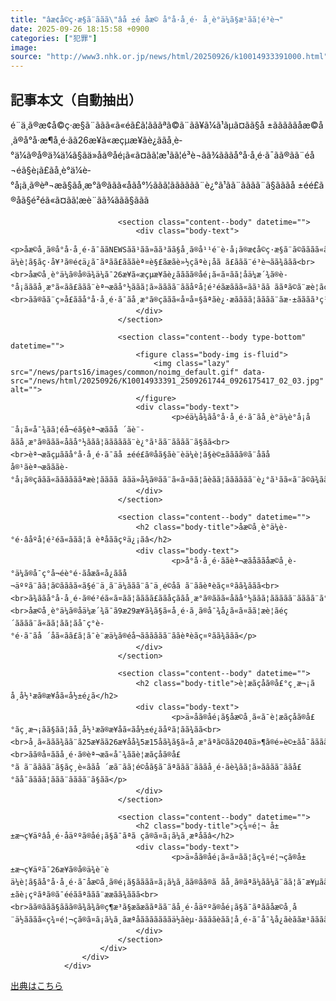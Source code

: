 ```yaml
---
title: "âæ¢å©ç·æ§ã¨ããã\"âå ±é åæ© å°å·å¸é· å¸è­°ä¼ã§æ¹ãã¦é³è¬"
date: 2025-09-26 18:15:58 +0900
categories: ["犯罪"]
image: 
source: "http://www3.nhk.or.jp/news/html/20250926/k10014933391000.html"
---
```


## 記事本文（自動抽出）
<div><div class="content--detail-body">
						<p class="content--summary">é¨ä¸ã®æ¢å©ç·æ§ã¨ããã«ã«éã£ã¦ãããªã©ã¨ãã¥ã¼ã¹ãµã¤ãã§å ±ãããããåæ©å¸ã®å°å·æ¶å¸é·ãã26æ¥ã«æçµæ¥ãè¿ããå¸è­°ä¼ã®å®ä¾ä¼ã§ãä»åã®åé¡ã«ã¤ãã¦æ¹ãã¦é³è¬ãã¾ãããå°å·å¸é·ã¯ãã®ãã¨éå¬éã§è¡ã£ãå¸è­°ä¼è­°å¡ã¸ã®èª¬æã§ãå¸æ°ã®ããã«åãå°½ããã¦ãããããã¨è¿°ã¹ãã¨ãããã¨ã§ãããå ±éé£ã®åã§é²éã«ã¤ãã¦æè¨ãã¾ããã§ããã</p>
						<div class="content--detail-more">

							<section class="content--body" datetime="">
								<div class="body-text">
										<p>åæ©å¸ã®å°å·å¸é·ã¯ããNEWSãã¹ãã»ãã³ãã§å¸ã®å¹¹é¨è·å¡ã®æ¢å©ç·æ§ã¨ã©ãããã«ã«éã£ã¦ãããªã©ã¨å ±ãããã24æ¥ã®è¨èä¼è¦ã§ãç·å¥³ã®é¢ä¿ã¯ãªãã£ãããèª¤è§£ãæãè»½çãªè¡åã ã£ããã¨é³è¬ãã¾ããã<br><br>åæ©å¸è­°ä¼ã®å®ä¾ä¼ã¯26æ¥ã«æçµæ¥ãè¿ãããã®åé¡ã«ã¤ãã¦åä¼æ´¾ã®è­°å¡ãããå¸æ°ã«ãã£ããã¨èª¬æãå°½ããã¦ã»ãããã¨ããåºå¦é²éãæããã«ãã¹ãã ããªã©ã¨æè¦ãç¸æ¬¡ãã¾ããã<br><br>ãã®ãã¨ç»å£ããå°å·å¸é·ã¯ãå¸æ°ã®çããã«å¤å¤§ãªãè¿·æãããã¦ãããã¨ãæ·±ãããã³ç³ãä¸ãããã¨æ¹ãã¦é³è¬ãã¾ããã</p>
								</div>
							</section>

							<section class="content--body type-bottom" datetime="">
								<figure class="body-img is-fluid">
									<img class="lazy" src="/news/parts16/images/common/noimg_default.gif" data-src="/news/html/20250926/K10014933391_2509261744_0926175417_02_03.jpg" alt="">
								</figure>
								<div class="body-text">
										<p>éä¼å¾ãå°å·å¸é·ã¯ãå¸è­°ä¼è­°å¡å¨å¡ã«å¯¾ãã¦éå¬éã§èª¬æããå ´ãè¨­ããå¸æ°ã®ããã«åãå°½ããã¦ãããããã¨è¿°ã¹ãã¨ãããã¨ã§ãã<br><br>èª¬æãçµããå°å·å¸é·ã¯ãå ±éé£ã®åã§ãè¨èä¼è¦ã§è©±ãããã®ã¨åãåå®¹ãèª¬æãããè­°å¡ã®çããã«ããããããªæè¦ãããã ããä»å¾ã®ãã¨ã«ã¤ãã¦ãèãã¦ãããããã¨è¿°ã¹ãã«ã¨ã©ã¾ããé²éã«ã¤ãã¦æè¨ãããè³ªåã«å¿ãããã¨ãªãããã®å ´ããã¨ã«ãã¾ããã</p>
								</div>
							</section>

							<section class="content--body" datetime="">
								<h2 class="body-title">åæ©å¸è­°ä¼è­°é·âåºå¦é²éã«ããã¦ã èªåããçºä¿¡ãâ</h2>
								<div class="body-text">
										<p>å°å·å¸é·ããèª¬æãåããåæ©å¸è­°ä¼ã®å¯ç°å¬éè­°é·ãåæã«å¿ããå¬äººã¨ãã¦ã©ãããã«ã§é¨ä¸ã¨ä¼ããã¨ã¯ä¸é©åã ã¨ããèªè­ãç¤ºãã¾ããã<br><br>ã¾ããå°å·å¸é·ã®é²éã«ã¤ãã¦ãããã£ããåçããå¸æ°ã®ããã«åãå°½ããã¦ããããã¨ãããã¨ã°ã ã£ãã®ã§ãä»ããè¾ä»»ããããããªé°å²æ°ã§ã¯ãªãã£ãããã¯ãè¡æ¿ã®ãããã¨ãã¦ãããªãã®èª¬æè²¬ä»»ãããããåºå¦é²éã«ããã¦ãæ¿æ²»å®¶ã§ããã®ã§ãä»å¾ããã£ããèªåããçºä¿¡ãã¦ãã£ã¦ããããããã¨ææãã¾ããã<br><br>åæ©å¸è­°ä¼ã®åä¼æ´¾ã¯ã9æ29æ¥ã¾ã§ã«å¸é·ã¸ã®å¯¾å¿ã«ã¤ãã¦æè¦ãéç´ãããã¨ã«ãã¦ãã¦ãå¯ç°è­°é·ã¯ãå ´åã«ãã£ã¦ã¯è¨æä¼ã®éå¬ãããããã¨ããèªè­ãç¤ºãã¾ããã</p>
								</div>
							</section>

							<section class="content--body" datetime="">
								<h2 class="body-title">è¦æãçåã®å£°ç¸æ¬¡ã å¸å½¹æã®æ¥­åã«å½±é¿ã</h2>
								<div class="body-text">
										<p>ä»åã®åé¡ã§åæ©å¸ã«ã¯è¦æãçåã®å£°ãç¸æ¬¡ãã§ãã¦ãå¸å½¹æã®æ¥­åã«ãå½±é¿ãåºã¦ãã¾ãã<br><br>å¸ã«ããã¾ãã¨ã25æ¥ãã26æ¥åå¾5æ15åã¾ã§ã«å¸æ°ãªã©ãã2040ä»¶ã®é»è©±ãå¯ããããã¨ãããã¨ã§ãã<br><br>ãã®å¤ããå¸é·ã®èª¬æã«å¯¾ããè¦æãçåã®å£°ã ã¨ãããã¨ã§ãç¸è«ããå ´æã¨ãã¦é©åã§ã¯ãªããã¨ãããå¸é·ãè¾ãã¦ã»ãããã¨ããå£°ãå¯ãããã¦ããã¨ãããã¨ã§ãã</p>
								</div>
							</section>

							<section class="content--body" datetime="">
								<h2 class="body-title">ç¾¤é¦¬ å±±æ¬ç¥äºâå¸é·åäººã®åé¡ã§ã¯ãªã çã®ã¤ã¡ã¼ã¸æªåãâ</h2>
								<div class="body-text">
										<p>ä»åã®åé¡ã«ã¤ãã¦ãç¾¤é¦¬çã®å±±æ¬ç¥äºã¯26æ¥ã®å®ä¾è¨èä¼è¦ã§ãå°å·å¸é·ã¯åæ©å¸ã®é¡ã§ãããã¤ã¡ã¼ã¸ãã®ãã®ã ãå¸ã®ãªã¼ãã¼ã¨ãã¦ã¯æ¥µãã¦è»½çã§ãå¸æ°ã®ä¿¡ç¨ãå¤±ãè¡çºãªã®ã¯ééããªããã¨ææãã¾ããã<br><br>ãã®ããã§ããã®ã¾ã¾ã®ç¶æ³ã§æãæããªãã¨ãå¸é·åäººã®åé¡ã§ã¯ãªããåæ©å¸å¨ä½ãããã«ç¾¤é¦¬çã®ã¤ã¡ã¼ã¸ãæªåãããããããä½ãèµ·ããããèãã¦å¸é·ã¯å¯¾å¿ãèããæ¹ããããã¨æ¸å¿µãç¤ºãã¾ããã</p>
								</div>
							</section>
						</div>
					</div>
				</div>

[出典はこちら](http://www3.nhk.or.jp/news/html/20250926/k10014933391000.html)

